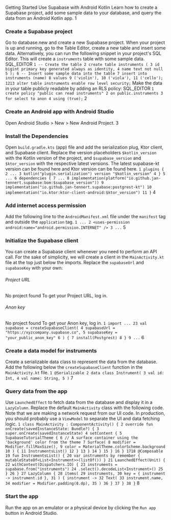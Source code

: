 Getting Started
Use Supabase with Android Kotlin
Learn how to create a Supabase project, add some sample data to your database, and query the data from an Android Kotlin app.
1
### Create a Supabase project
Go to database.new and create a new Supabase project.
When your project is up and running, go to the Table Editor, create a new table and insert some data.
Alternatively, you can run the following snippet in your project's SQL Editor. This will create a `instruments` table with some sample data.
SQL_EDITOR
`
1
-- Create the table
2
create table instruments (
3
 id bigint primary key generated always as identity,
4
 name text not null
5
);
6
-- Insert some sample data into the table
7
insert into instruments (name)
8
values
9
 ('violin'),
10
 ('viola'),
11
 ('cello');
1213
alter table instruments enable row level security;
`
Make the data in your table publicly readable by adding an RLS policy:
SQL_EDITOR
`
1
create policy "public can read instruments"
2
on public.instruments
3
for select to anon
4
using (true);
`
2
### Create an Android app with Android Studio
Open Android Studio > New > New Android Project.
3
### Install the Dependencies
Open `build.gradle.kts` (app) file and add the serialization plug, Ktor client, and Supabase client.
Replace the version placeholders `$kotlin_version` with the Kotlin version of the project, and `$supabase_version` and `$ktor_version` with the respective latest versions.
The latest supabase-kt version can be found here and Ktor version can be found here.
`
1
plugins {
2
 ...
3
 kotlin("plugin.serialization") version "$kotlin_version"
4
}
5
...
6
dependencies {
7
 ...
8
 implementation(platform("io.github.jan-tennert.supabase:bom:$supabase_version"))
9
 implementation("io.github.jan-tennert.supabase:postgrest-kt")
10
 implementation("io.ktor:ktor-client-android:$ktor_version")
11
}
`
4
### Add internet access permission
Add the following line to the `AndroidManifest.xml` file under the `manifest` tag and outside the `application` tag.
`
1
...
2
<uses-permission android:name="android.permission.INTERNET" />
3
...
`
5
### Initialize the Supabase client
You can create a Supabase client whenever you need to perform an API call.
For the sake of simplicity, we will create a client in the `MainActivity.kt` file at the top just below the imports.
Replace the `supabaseUrl` and `supabaseKey` with your own:
###### Project URL
No project found
To get your Project URL, log in.
###### Anon key
No project found
To get your Anon key, log in.
`
1
import ...
23
val supabase = createSupabaseClient(
4
  supabaseUrl = "https://xyzcompany.supabase.co",
5
  supabaseKey = "your_public_anon_key"
6
 ) {
7
  install(Postgrest)
8
}
9
...
`
6
### Create a data model for instruments
Create a serializable data class to represent the data from the database.
Add the following below the `createSupabaseClient` function in the `MainActivity.kt` file.
`
1
@Serializable
2
data class Instrument(
3
  val id: Int,
4
  val name: String,
5
)
`
7
### Query data from the app
Use `LaunchedEffect` to fetch data from the database and display it in a `LazyColumn`.
Replace the default `MainActivity` class with the following code.
Note that we are making a network request from our UI code. In production, you should probably use a `ViewModel` to separate the UI and data fetching logic.
`
1
class MainActivity : ComponentActivity() {
2
  override fun onCreate(savedInstanceState: Bundle?) {
3
    super.onCreate(savedInstanceState)
4
    setContent {
5
      SupabaseTutorialTheme {
6
        // A surface container using the 'background' color from the theme
7
        Surface(
8
          modifier = Modifier.fillMaxSize(),
9
          color = MaterialTheme.colorScheme.background
10
        ) {
11
          InstrumentsList()
12
        }
13
      }
14
    }
15
  }
16
}
1718
@Composable
19
fun InstrumentsList() {
20
  var instruments by remember { mutableStateOf<List<Instrument>>(listOf()) }
21
  LaunchedEffect(Unit) {
22
    withContext(Dispatchers.IO) {
23
      instruments = supabase.from("instruments")
24
               .select().decodeList<Instrument>()
25
    }
26
  }
27
  LazyColumn {
28
    items(
29
      instruments,
30
      key = { instrument -> instrument.id },
31
    ) { instrument ->
32
      Text(
33
        instrument.name,
34
        modifier = Modifier.padding(8.dp),
35
      )
36
    }
37
  }
38
}
`
8
### Start the app
Run the app on an emulator or a physical device by clicking the `Run app` button in Android Studio.
